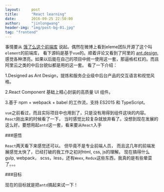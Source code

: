 ```yaml
---
layout:     post
title:      "React learning"
date:       2016-09-25 22:50:00
author:     "jinlongwang"
header-img: "img/post-bg-01.jpg"
tag: "frontend"
---
```

事情要从 [饿了么这个前端库](https://github.com/ElemeFE/element) 说起。偶然在微博上看到eleme团队开源了这个叫`element`的前端库， 看下源码是基于`vue`的。顺着评论又看到了阿里的 [ant.design](http://ant.design/), 感觉各种漂亮。如果以后能在自己的项目中统一使用这一套，那逼格杠杠的。而且阿里云之类的中后台貌似都是用的这一套。
看了一下介绍：

1.Designed as Ant Design，提炼和服务企业级中后台产品的交互语言和视觉风格。

2.React Component 基础上精心封装的高质量 UI 组件。

3.基于 npm + webpack + babel 的工作流，支持 ES2015 和 TypeScript。

`vue`之前看过，而且实际项目中也用到了，只是没有用得到组件这块的内容。`React`刚出来的时候看了一下， 当时感觉比较复杂就放弃看了。没想到现在发展的这么好。要想用起`antd`这一套，看来要从`React`入手

###感悟

`React`两天看下来感觉还可以。 但毕竟不是专业前端人员， 而且这几年的前端发展感觉太快了，已经打破的我工作之初对html, css, js的理解。 现在搞得什么gulp, webpack， scss，less，还有`Weex`, `Redux`这些东西，我真的是有些晕菜了。。。

###目标

现在的目标就是把`antd`搞起来试一下！ 

